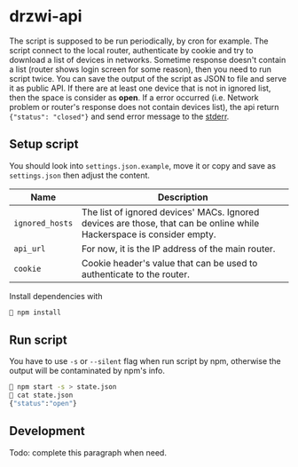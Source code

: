 # drzwi-api

The script is supposed to be run periodically, by cron for example. The script connect to the local router, authenticate by cookie and try to download a list of devices in networks. Sometime response doesn't contain a list (router shows login screen for some reason), then you need to run script twice. You can save the output of the script as JSON to file and serve it as public API.
If there are at least one device that is not in ignored list, then the space is consider as **open**.
If a error occurred (i.e. Network problem or router's response does not contain devices list), the api return `{"status": "closed"}` and send error message to the [stderr](https://man7.org/linux/man-pages/man3/stdout.3.html).

## Setup script
You should look into `settings.json.example`, move it or copy and save as `settings.json` then adjust the content.

| Name            	| Description                                                                                                           	|
|-----------------	|-----------------------------------------------------------------------------------------------------------------------	|
| `ignored_hosts` 	| The list of ignored devices' MACs. Ignored devices are those, that can be online while Hackerspace is consider empty. 	|
| `api_url`       	| For now, it is the IP address of the main router.                                                                     	|
| `cookie`        	| Cookie header's value that can be used to authenticate to the router.                                                   	|

Install dependencies with
```sh
🐧 npm install
```

## Run script
You have to use `-s` or `--silent` flag when run script by npm, otherwise the output will be contaminated by npm's info.
```sh
🐧 npm start -s > state.json
🐧 cat state.json
{"status":"open"}
```

## Development
Todo: complete this paragraph when need.
